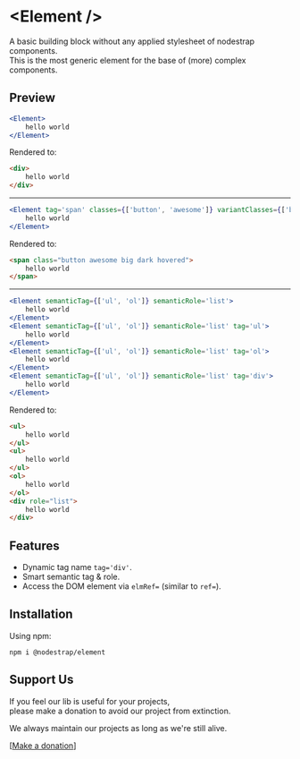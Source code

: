 # &lt;Element /&gt;

A basic building block without any applied stylesheet of nodestrap components.  
This is the most generic element for the base of (more) complex components.

## Preview

```jsx
<Element>
    hello world
</Element>
```
Rendered to:
```html
<div>
    hello world
</div>
```
-----
```jsx
<Element tag='span' classes={['button', 'awesome']} variantClasses={['big', 'dark']} stateClasses={['hovered']}>
    hello world
</Element>
```
Rendered to:
```html
<span class="button awesome big dark hovered">
    hello world
</span>
```
-----
```jsx
<Element semanticTag={['ul', 'ol']} semanticRole='list'>
    hello world
</Element>
<Element semanticTag={['ul', 'ol']} semanticRole='list' tag='ul'>
    hello world
</Element>
<Element semanticTag={['ul', 'ol']} semanticRole='list' tag='ol'>
    hello world
</Element>
<Element semanticTag={['ul', 'ol']} semanticRole='list' tag='div'>
    hello world
</Element>
```
Rendered to:
```html
<ul>
    hello world
</ul>
<ul>
    hello world
</ul>
<ol>
    hello world
</ol>
<div role="list">
    hello world
</div>
```

## Features
* Dynamic tag name `tag='div'`.
* Smart semantic tag & role.
* Access the DOM element via `elmRef=` (similar to `ref=`).

## Installation

Using npm:
```
npm i @nodestrap/element
```

## Support Us

If you feel our lib is useful for your projects,  
please make a donation to avoid our project from extinction.

We always maintain our projects as long as we're still alive.

[[Make a donation](https://ko-fi.com/heymarco)]
